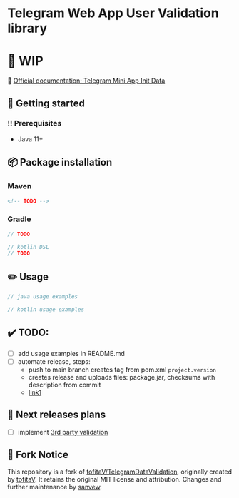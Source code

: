 # Telegram Web App User Validation library

# :construction: WIP

:link: [Official documentation: Telegram Mini App Init Data](https://docs.telegram-mini-apps.com/platform/init-data)
## :toolbox: Getting started

### :bangbang: Prerequisites
- Java 11+

## 📦 Package installation
### Maven
```xml
<!-- TODO -->
```

### Gradle
```groovy
// TODO
```

```kotlin
// kotlin DSL
// TODO
```

## :pencil2: Usage
```java
// java usage examples
```

```kotlin
// kotlin usage examples
```
## :heavy_check_mark: TODO:
- [ ] add usage examples in README.md
- [ ] automate release, steps:
    - push to main branch creates tag from pom.xml `project.version`
    - creates release and uploads files: package.jar, checksums with description from commit
    - [link1](https://graphite.dev/guides/how-to-automate-tagging-and-release-workflows-in-github)


## :paperclip: Next releases plans
- [ ] implement [3rd party validation](https://docs.telegram-mini-apps.com/platform/init-data#using-telegram-public-key)

## :pushpin: Fork Notice

This repository is a fork of [tofitaV/TelegramDataValidation](https://github.com/tofitaV/TelegramDataValidation), originally created by [tofitaV](https://github.com/tofitaV). It retains the original MIT license and attribution. Changes and further maintenance by [sanvew](https://github.com/sanvew).

